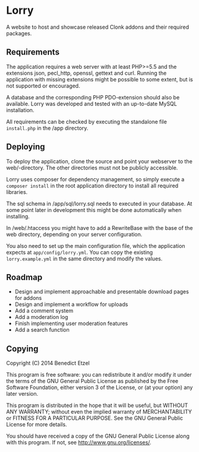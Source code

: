 Lorry
=====
A website to host and showcase released Clonk addons and their required packages.


Requirements
------------
The application requires a web server with at least PHP>=5.5 and the extensions json, pecl_http, openssl, gettext and curl. Running the application with missing extensions might be possible to some extent, but is not supported or encouraged.

A database and the corresponding PHP PDO-extension should also be available. Lorry was developed and tested with an up-to-date MySQL installation.

All requirements can be checked by executing the standalone file `install.php` in the /app directory.


Deploying
----------
To deploy the application, clone the source and point your webserver to the web/-directory. The other directories must not be publicly accessible.

Lorry uses composer for dependency management, so simply execute a `composer install` in the root application directory to install all required libraries.

The sql schema in /app/sql/lorry.sql needs to executed in your database. At some point later in development this might be done automatically when installing.

In /web/.htaccess you might have to add a RewriteBase with the base of the web directory, depending on your server configuration.

You also need to set up the main configuration file, which the application expects at `app/config/lorry.yml`. You can copy the existing `lorry.example.yml` in the same directory and modify the values.


Roadmap
-------
- Design and implement approachable and presentable download pages for addons
- Design and implement a workflow for uploads
- Add a comment system
- Add a moderation log
- Finish implementing user moderation features
- Add a search function


Copying
-------
Copyright (C) 2014  Benedict Etzel

This program is free software: you can redistribute it and/or modify
it under the terms of the GNU General Public License as published by
the Free Software Foundation, either version 3 of the License, or
(at your option) any later version.

This program is distributed in the hope that it will be useful,
but WITHOUT ANY WARRANTY; without even the implied warranty of
MERCHANTABILITY or FITNESS FOR A PARTICULAR PURPOSE.  See the
GNU General Public License for more details.

You should have received a copy of the GNU General Public License
along with this program.  If not, see <http://www.gnu.org/licenses/>.
